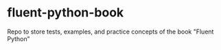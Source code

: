 # fluent-python-book
Repo to store tests, examples, and practice concepts of the book "Fluent Python”
